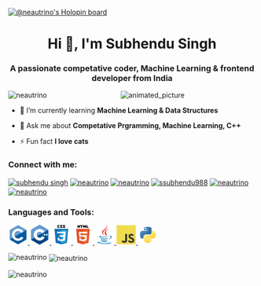 [![@neautrino's Holopin board](https://holopin.me/neautrino)](https://holopin.io/@neautrino)

<h1 align="center">Hi 👋, I'm Subhendu Singh</h1>
<h3 align="center">A passionate competative coder, Machine Learning & frontend developer from India</h3>

<img align="right" alt="animated_picture" width="275" src="https://miro.medium.com/max/1272/1*ZSVmWGcc1weENb0ShawWxw.gif">

<p align="left"> <img src="https://komarev.com/ghpvc/?username=neautrino&label=Profile%20views&color=0e75b6&style=flat" alt="neautrino" /> </p>

- 🌱 I’m currently learning **Machine Learning & Data Structures**

- 💬 Ask me about **Competative Prgramming, Machine Learning, C++**

- ⚡ Fun fact **I love cats**

<h3 align="left">Connect with me:</h3>
<p align="left">
<a href="https://linkedin.com/in/subhendu singh" target="blank"><img align="center" src="https://raw.githubusercontent.com/rahuldkjain/github-profile-readme-generator/master/src/images/icons/Social/linked-in-alt.svg" alt="subhendu singh" height="30" width="40" /></a>
<a href="https://kaggle.com/neautrino" target="blank"><img align="center" src="https://raw.githubusercontent.com/rahuldkjain/github-profile-readme-generator/master/src/images/icons/Social/kaggle.svg" alt="neautrino" height="30" width="40" /></a>
<a href="https://www.codechef.com/users/neautrino" target="blank"><img align="center" src="https://cdn.jsdelivr.net/npm/simple-icons@3.1.0/icons/codechef.svg" alt="neautrino" height="30" width="40" /></a>
<a href="https://www.hackerrank.com/ssubhendu988" target="blank"><img align="center" src="https://raw.githubusercontent.com/rahuldkjain/github-profile-readme-generator/master/src/images/icons/Social/hackerrank.svg" alt="ssubhendu988" height="30" width="40" /></a>
<a href="https://www.leetcode.com/neautrino" target="blank"><img align="center" src="https://raw.githubusercontent.com/rahuldkjain/github-profile-readme-generator/master/src/images/icons/Social/leet-code.svg" alt="neautrino" height="30" width="40" /></a>
<a href="https://auth.geeksforgeeks.org/user/neautrino" target="blank"><img align="center" src="https://raw.githubusercontent.com/rahuldkjain/github-profile-readme-generator/master/src/images/icons/Social/geeks-for-geeks.svg" alt="neautrino" height="30" width="40" /></a>
</p>

<h3 align="left">Languages and Tools:</h3>
<p align="left"> <a href="https://www.cprogramming.com/" target="_blank" rel="noreferrer"> <img src="https://raw.githubusercontent.com/devicons/devicon/master/icons/c/c-original.svg" alt="c" width="40" height="40"/> </a> <a href="https://www.w3schools.com/cpp/" target="_blank" rel="noreferrer"> <img src="https://raw.githubusercontent.com/devicons/devicon/master/icons/cplusplus/cplusplus-original.svg" alt="cplusplus" width="40" height="40"/> </a> <a href="https://www.w3schools.com/css/" target="_blank" rel="noreferrer"> <img src="https://raw.githubusercontent.com/devicons/devicon/master/icons/css3/css3-original-wordmark.svg" alt="css3" width="40" height="40"/> </a> <a href="https://www.w3.org/html/" target="_blank" rel="noreferrer"> <img src="https://raw.githubusercontent.com/devicons/devicon/master/icons/html5/html5-original-wordmark.svg" alt="html5" width="40" height="40"/> </a> <a href="https://www.java.com" target="_blank" rel="noreferrer"> <img src="https://raw.githubusercontent.com/devicons/devicon/master/icons/java/java-original.svg" alt="java" width="40" height="40"/> </a> <a href="https://developer.mozilla.org/en-US/docs/Web/JavaScript" target="_blank" rel="noreferrer"> <img src="https://raw.githubusercontent.com/devicons/devicon/master/icons/javascript/javascript-original.svg" alt="javascript" width="40" height="40"/> </a> <a href="https://www.python.org" target="_blank" rel="noreferrer"> <img src="https://raw.githubusercontent.com/devicons/devicon/master/icons/python/python-original.svg" alt="python" width="40" height="40"/> </a> </p>

<p><img align="left" src="https://github-readme-stats.vercel.app/api/top-langs?username=neautrino&show_icons=true&locale=en&layout=compact" alt="neautrino" /></p>

<p>&nbsp;<img align="center" src="https://github-readme-stats.vercel.app/api?username=neautrino&show_icons=true&locale=en" alt="neautrino" /></p>

<p><img align="center" src="https://github-readme-streak-stats.herokuapp.com/?user=neautrino&" alt="neautrino" /></p>

